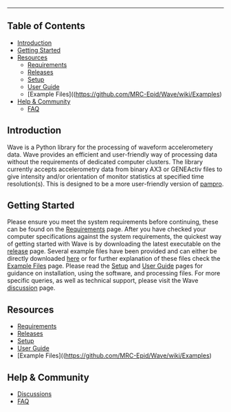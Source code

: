 ----
## Table of Contents
- [Introduction](#introduction)
- [Getting Started](#getting-started)
- [Resources](#resources)
  * [Requirements](https://github.com/MRC-Epid/Wave/wiki/Requirements)
  * [Releases](https://github.com/MRC-Epid/Wave/releases)
  * [Setup](https://github.com/MRC-Epid/Wave/wiki/Setup)
  * [User Guide](https://github.com/MRC-Epid/Wave/wiki/User-Guide/)
  * [Example Files]((https://github.com/MRC-Epid/Wave/wiki/Examples)
- [Help & Community](#help---community)
  * [FAQ](https://github.com/MRC-Epid/Wave/wiki/FAQ)

## Introduction 

Wave is a Python library for the processing of waveform accelerometery data. Wave provides an efficient and user-friendly way of processing data without the requirements of dedicated computer clusters. The library currently accepts accelerometry data from binary AX3 or GENEActiv files to give intensity and/or orientation of monitor statistics at specified time resolution(s). This is designed to be a more user-friendly version of [pampro](https://github.com/MRC-Epid/pampro).

## Getting Started

Please ensure you meet the system requirements before continuing, these can be found on the [Requirements](https://github.com/MRC-Epid/Wave/wiki/Requirements) page. After you have checked your computer specifications against the system requirements, the quickest way of getting started with Wave is by downloading the latest executable on the [release](https://github.com/Cobine/Wave/releases) page. Several example files have been provided and can either be directly downloaded [here](https://github.com/Cobine/Wave/tree/main/Example_Files) or for further explanation of these files check the [Example Files](https://github.com/MRC-Epid/Wave/wiki/Examples) page. Please read the [Setup](https://github.com/MRC-Epid/Wave/wiki/Setup) and [User Guide](https://github.com/MRC-Epid/Wave/wiki/User-Guide/) pages for guidance on installation, using the software, and processing files. For more specific queries, as well as technical support, please visit the Wave [discussion](https://github.com/MRC-Epid/Wave/discussions) page.   
   
## Resources
   
- [Requirements](https://github.com/MRC-Epid/Wave/wiki/Requirements)
- [Releases](https://github.com/MRC-Epid/Wave/releases)   
-  [Setup](https://github.com/MRC-Epid/Wave/wiki/Setup)
-  [User Guide](https://github.com/MRC-Epid/Wave/wiki/User-Guide/)
-  [Example Files]((https://github.com/MRC-Epid/Wave/wiki/Examples)


## Help & Community 

- [Discussions](https://github.com/MRC-Epid/Wave/discussions)
- [FAQ]([FAQ](https://github.com/MRC-Epid/Wave/wiki/FAQ))
 









